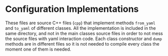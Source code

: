 
# Configuration Implementations

These files are source C++ files (`cpp`) that implement methods `from_yaml` and `to_yaml` of
different classes.
All the implementation is included in the same directory, and not in the main classes source files
in order to not mess the source files with yaml interaction code.
Each class constructor and `dump` methods are in different files so it is not needed to compile every class
the moment one of them is needed.
